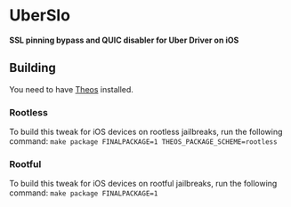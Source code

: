 # UberSlo
**SSL pinning bypass and QUIC disabler for Uber Driver on iOS**

## Building
You need to have [Theos](https://theos.dev/docs/installation) installed.

### Rootless
To build this tweak for iOS devices on rootless jailbreaks, run the following command:
`make package FINALPACKAGE=1 THEOS_PACKAGE_SCHEME=rootless`

### Rootful
To build this tweak for iOS devices on rootful jailbreaks, run the following command:
`make package FINALPACKAGE=1`